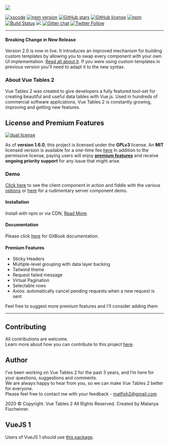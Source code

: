 [![](https://github.com/matfish2/vue-tables-2/blob/master/img/Banner.jpg?raw=true)](https://cp.xscode.com/matfish2/vue-tables-2/)

[![xscode](https://img.shields.io/badge/Available%20on-xs%3Acode-blue?style=?style=plastic&logo=appveyor&logo=data:image/png;base64,iVBORw0KGgoAAAANSUhEUgAAAEAAAABACAMAAACdt4HsAAAAGXRFWHRTb2Z0d2FyZQBBZG9iZSBJbWFnZVJlYWR5ccllPAAAAAZQTFRF////////VXz1bAAAAAJ0Uk5T/wDltzBKAAAAlUlEQVR42uzXSwqAMAwE0Mn9L+3Ggtgkk35QwcnSJo9S+yGwM9DCooCbgn4YrJ4CIPUcQF7/XSBbx2TEz4sAZ2q1RAECBAiYBlCtvwN+KiYAlG7UDGj59MViT9hOwEqAhYCtAsUZvL6I6W8c2wcbd+LIWSCHSTeSAAECngN4xxIDSK9f4B9t377Wd7H5Nt7/Xz8eAgwAvesLRjYYPuUAAAAASUVORK5CYII=)](https://cp.xscode.com/matfish2/vue-tables-2)
[![npm version](https://badge.fury.io/js/vue-tables-2.svg)](https://badge.fury.io/js/vue-tables-2) [![GitHub stars](https://img.shields.io/github/stars/matfish2/vue-tables-2.svg)](https://github.com/matfish2/vue-tables-2/stargazers) [![GitHub license](https://img.shields.io/badge/license-GPLv3-blue.svg)](https://raw.githubusercontent.com/matfish2/vue-tables-2/master/LICENSE) [![npm](https://img.shields.io/npm/dt/vue-tables-2.svg)](https://www.npmjs.com/package/vue-tables-2) [![Build Status](https://travis-ci.org/matfish2/vue-tables-2.svg?branch=master)](https://travis-ci.org/matfish2/vue-tables-2) [![](https://data.jsdelivr.com/v1/package/npm/vue-tables-2/badge)](https://www.jsdelivr.com/package/npm/vue-tables-2) [![Gitter chat](https://badges.gitter.im/gitterHQ/gitter.png)](https://gitter.im/vue-tables-2/Lobby)
[![Twitter Follow](https://img.shields.io/twitter/follow/matfish2?style=social)](https://twitter.com/matfish2)

----
#### Breaking Change in New Release
Version 2.0 is now in live. 
It introduces an improved mechanism for building custom templates by allowing you to swap every component with your own UI implementation. [Read all about it](https://matanya.gitbook.io/vue-tables-2/custom-template-version-2).
If you were using custom templates in previous version you'll need to adapt it to the new syntax.

### About Vue Tables 2
Vue Tables 2 was created to give developers a fully featured tool-set for creating beautiful and useful data tables with Vue.js. Used in hundreds of commercial software applications, Vue Tables 2 is constantly growing, improving and getting new features.

## License and Premium Features
[![dual license](https://github.com/xscode-resources/promotion-materials/blob/master/assets/Dual-license-badge.gif?raw=true)](https://cp.xscode.com/matfish2/vue-tables-2)

As of **version 1.6.0**, this project is licensed under the **GPLv3** license.
An **MIT** licensed version is available for a one-time fee [here](https://cp.xscode.com/matfish2/vue-tables-2)
In addition to the permissive license, paying users will enjoy **[premium features](#premium-features)** and receive **ongoing priority support** for any issue that might arise.

### Demo
[Click here](https://jsfiddle.net/matfish2/jfa5t4sm/) to see the client component in action and fiddle with the various [options](https://matanya.gitbook.io/vue-tables-2/options-api)
or [here](https://jsfiddle.net/matfish2/js4bmdbL/) for a rudimentary server component demo.

#### Installation
Install with npm or via CDN, [Read More](https://matanya.gitbook.io/vue-tables-2/installation).

#### Documentation
Please click [here](https://matanya.gitbook.io/vue-tables-2/) for GitBook documentation.

#### Premium Features

* Sticky Headers
* Multiple-level grouping with data layer backing
* Tailwind theme
* Request failed message
* Virtual Pagination
* Selectable rows
* Axios: automatically cancel pending requests when a new request is sent

Feel free to suggest more premium features and I'll consider adding them

----

## Contributing
All contributions are welcome. <br> Learn more about how you can contribute to this project
 [here](https://github.com/matfish2/vue-tables-2/blob/master/CONTRIBUTING.md).

## Author
I’ve been working on Vue Tables 2 for the past 3 years, and I’m here for your questions, suggestions
and comments.<br> We are always happy to hear from you, so we can
make Vue Tables 2 better for everyone. <br> Please feel free to contact me with your feedback - matfish2@gmail.com <br>

2020 © Copyright. Vue Tables 2 All Rights Reserved.
Created by Matanya Fischeimer.

## VueJS 1
Users of VueJS 1 should use [this package](https://github.com/matfish2/vue-tables).
